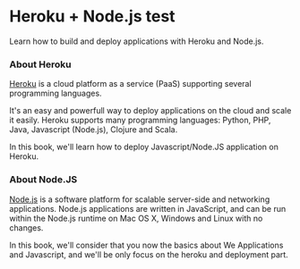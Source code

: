 Heroku + Node.js test
================

Learn how to build and deploy applications with Heroku and Node.js.

### About Heroku

[Heroku](https://heroku.com) is a cloud platform as a service (PaaS) supporting several programming languages.

It's an easy and powerfull way to deploy applications on the cloud and scale it easily. Heroku supports many programming languages: Python, PHP, Java, Javascript (Node.js), Clojure and Scala.

In this book, we'll learn how to deploy Javascript/Node.JS application on Heroku.

### About Node.JS

[Node.js](http://nodejs.org/) is a software platform for scalable server-side and networking applications. Node.js applications are written in JavaScript, and can be run within the Node.js runtime on Mac OS X, Windows and Linux with no changes.

In this book, we'll consider that you now the basics about We Applications and Javascript, and we'll be only focus on the heroku and deployment part.
